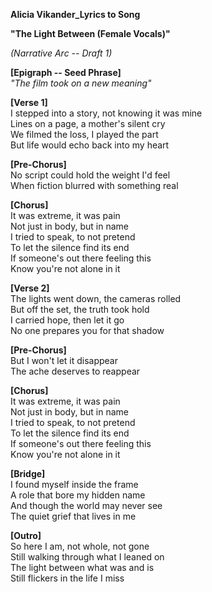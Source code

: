 **Alicia Vikander_Lyrics to Song**

**"The Light Between (Female Vocals)"**

*(Narrative Arc -- Draft 1)*

**\[Epigraph -- Seed Phrase\]**\
*"The film took on a new meaning"*

**\[Verse 1\]**\
I stepped into a story, not knowing it was mine\
Lines on a page, a mother's silent cry\
We filmed the loss, I played the part\
But life would echo back into my heart

**\[Pre-Chorus\]**\
No script could hold the weight I'd feel\
When fiction blurred with something real

**\[Chorus\]**\
It was extreme, it was pain\
Not just in body, but in name\
I tried to speak, to not pretend\
To let the silence find its end\
If someone's out there feeling this\
Know you're not alone in it

**\[Verse 2\]**\
The lights went down, the cameras rolled\
But off the set, the truth took hold\
I carried hope, then let it go\
No one prepares you for that shadow

**\[Pre-Chorus\]**\
But I won't let it disappear\
The ache deserves to reappear

**\[Chorus\]**\
It was extreme, it was pain\
Not just in body, but in name\
I tried to speak, to not pretend\
To let the silence find its end\
If someone's out there feeling this\
Know you're not alone in it

**\[Bridge\]**\
I found myself inside the frame\
A role that bore my hidden name\
And though the world may never see\
The quiet grief that lives in me

**\[Outro\]**\
So here I am, not whole, not gone\
Still walking through what I leaned on\
The light between what was and is\
Still flickers in the life I miss



